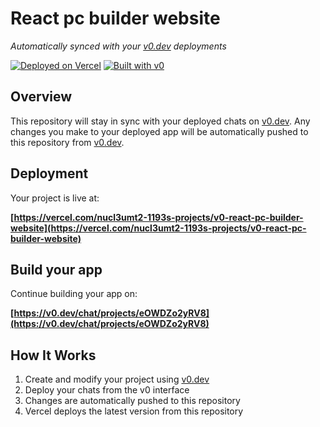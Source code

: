 # React pc builder website

*Automatically synced with your [v0.dev](https://v0.dev) deployments*

[![Deployed on Vercel](https://img.shields.io/badge/Deployed%20on-Vercel-black?style=for-the-badge&logo=vercel)](https://vercel.com/nucl3umt2-1193s-projects/v0-react-pc-builder-website)
[![Built with v0](https://img.shields.io/badge/Built%20with-v0.dev-black?style=for-the-badge)](https://v0.dev/chat/projects/eOWDZo2yRV8)

## Overview

This repository will stay in sync with your deployed chats on [v0.dev](https://v0.dev).
Any changes you make to your deployed app will be automatically pushed to this repository from [v0.dev](https://v0.dev).

## Deployment

Your project is live at:

**[https://vercel.com/nucl3umt2-1193s-projects/v0-react-pc-builder-website](https://vercel.com/nucl3umt2-1193s-projects/v0-react-pc-builder-website)**

## Build your app

Continue building your app on:

**[https://v0.dev/chat/projects/eOWDZo2yRV8](https://v0.dev/chat/projects/eOWDZo2yRV8)**

## How It Works

1. Create and modify your project using [v0.dev](https://v0.dev)
2. Deploy your chats from the v0 interface
3. Changes are automatically pushed to this repository
4. Vercel deploys the latest version from this repository
